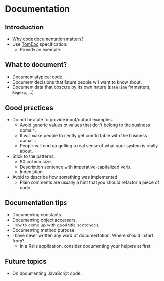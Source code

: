 # Documentation

## Introduction

  * Why code documentation matters?
  * Use [TomDoc](http://tomdoc.org/) specification.
    * Provide an exemple.

## What to document?

  * Document atypical code.
  * Document decisions that future people will want to know about.
  * Document data that obscure by its own nature (`DateTime` formatters, `Regexp`, ...)

## Good practices

  * Do not hesitate to provide input/output examples.
    * Avoid generic values or values that don't belong to the business domain. 
    * It will make people to gently get comfortable with the business domain.
    * People will end up getting a real sense of what your system is really about.
  * Stick to the patterns.
    * 80 column size.
    * Description sentence with imperative-capitalized verb.
    * Indentation.
  * Avoid to describe how something was implemented.
    * Plain comments are usually a hint that you should refactor a piece of code.

## Documentation tips
  * Documenting constants.
  * Documenting object accessors.
  * How to come up with good title sentences.
  * Documenting method purpose.
* I have never written any word of documentation. Where should I start from?
    * In a Rails application, consider documenting your helpers at first.

## Future topics

* On documenting JavaScript code.
